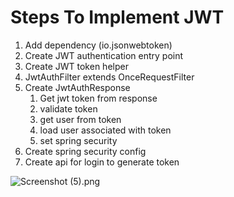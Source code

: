 <h1>Steps To Implement JWT</h1>

1) Add dependency (io.jsonwebtoken)
2) Create JWT authentication entry point
3) Create JWT token helper
4) JwtAuthFilter extends OnceRequestFilter
5) Create JwtAuthResponse
   1) Get jwt token from response
   2) validate token
   3) get user from token
   4) load user associated with token
   5) set spring security
6) Create spring security config
7) Create api for login to generate token

![Screenshot (5).png](..%2F..%2F..%2F..%2FPictures%2FScreenshots%2FScreenshot%20%285%29.png)